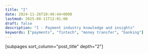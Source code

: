 ```yaml
---
title: "I"
date: 2024-11-26T10:49:44+0000
lastmod: 2025-08-11T12:01:00
draft: false
description: "I - Payment industry knowledge and insights"
keywords: ["payments", "fintech", "money transfer", "banking"]
---
```


[subpages sort_column="post_title" depth="2"]